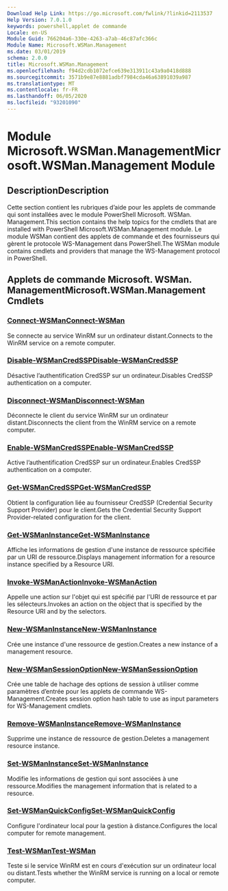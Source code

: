 ```yaml
---
Download Help Link: https://go.microsoft.com/fwlink/?linkid=2113537
Help Version: 7.0.1.0
keywords: powershell,applet de commande
Locale: en-US
Module Guid: 766204a6-330e-4263-a7ab-46c87afc366c
Module Name: Microsoft.WSMan.Management
ms.date: 03/01/2019
schema: 2.0.0
title: Microsoft.WSMan.Management
ms.openlocfilehash: f94d2cdb1072efce639e313911c43a9a0418d888
ms.sourcegitcommit: 3571b9e87e8881adbf7984cda46a63891039a987
ms.translationtype: MT
ms.contentlocale: fr-FR
ms.lasthandoff: 06/05/2020
ms.locfileid: "93201090"
---
```

# <span data-ttu-id="89123-103">Module Microsoft.WSMan.Management</span><span class="sxs-lookup"><span data-stu-id="89123-103">Microsoft.WSMan.Management Module</span></span>

## <span data-ttu-id="89123-104">Description</span><span class="sxs-lookup"><span data-stu-id="89123-104">Description</span></span>

<span data-ttu-id="89123-105">Cette section contient les rubriques d’aide pour les applets de commande qui sont installées avec le module PowerShell Microsoft. WSMan. Management.</span><span class="sxs-lookup"><span data-stu-id="89123-105">This section contains the help topics for the cmdlets that are installed with PowerShell Microsoft.WSMan.Management module.</span></span> <span data-ttu-id="89123-106">Le module WSMan contient des applets de commande et des fournisseurs qui gèrent le protocole WS-Management dans PowerShell.</span><span class="sxs-lookup"><span data-stu-id="89123-106">The WSMan module contains cmdlets and providers that manage the WS-Management protocol in PowerShell.</span></span>

## <span data-ttu-id="89123-107">Applets de commande Microsoft. WSMan. Management</span><span class="sxs-lookup"><span data-stu-id="89123-107">Microsoft.WSMan.Management Cmdlets</span></span>

### [<span data-ttu-id="89123-108">Connect-WSMan</span><span class="sxs-lookup"><span data-stu-id="89123-108">Connect-WSMan</span></span>](Connect-WSMan.md)
<span data-ttu-id="89123-109">Se connecte au service WinRM sur un ordinateur distant.</span><span class="sxs-lookup"><span data-stu-id="89123-109">Connects to the WinRM service on a remote computer.</span></span>

### [<span data-ttu-id="89123-110">Disable-WSManCredSSP</span><span class="sxs-lookup"><span data-stu-id="89123-110">Disable-WSManCredSSP</span></span>](Disable-WSManCredSSP.md)
<span data-ttu-id="89123-111">Désactive l’authentification CredSSP sur un ordinateur.</span><span class="sxs-lookup"><span data-stu-id="89123-111">Disables CredSSP authentication on a computer.</span></span>

### [<span data-ttu-id="89123-112">Disconnect-WSMan</span><span class="sxs-lookup"><span data-stu-id="89123-112">Disconnect-WSMan</span></span>](Disconnect-WSMan.md)
<span data-ttu-id="89123-113">Déconnecte le client du service WinRM sur un ordinateur distant.</span><span class="sxs-lookup"><span data-stu-id="89123-113">Disconnects the client from the WinRM service on a remote computer.</span></span>

### [<span data-ttu-id="89123-114">Enable-WSManCredSSP</span><span class="sxs-lookup"><span data-stu-id="89123-114">Enable-WSManCredSSP</span></span>](Enable-WSManCredSSP.md)
<span data-ttu-id="89123-115">Active l’authentification CredSSP sur un ordinateur.</span><span class="sxs-lookup"><span data-stu-id="89123-115">Enables CredSSP authentication on a computer.</span></span>

### [<span data-ttu-id="89123-116">Get-WSManCredSSP</span><span class="sxs-lookup"><span data-stu-id="89123-116">Get-WSManCredSSP</span></span>](Get-WSManCredSSP.md)
<span data-ttu-id="89123-117">Obtient la configuration liée au fournisseur CredSSP (Credential Security Support Provider) pour le client.</span><span class="sxs-lookup"><span data-stu-id="89123-117">Gets the Credential Security Support Provider-related configuration for the client.</span></span>

### [<span data-ttu-id="89123-118">Get-WSManInstance</span><span class="sxs-lookup"><span data-stu-id="89123-118">Get-WSManInstance</span></span>](Get-WSManInstance.md)
<span data-ttu-id="89123-119">Affiche les informations de gestion d'une instance de ressource spécifiée par un URI de ressource.</span><span class="sxs-lookup"><span data-stu-id="89123-119">Displays management information for a resource instance specified by a Resource URI.</span></span>

### [<span data-ttu-id="89123-120">Invoke-WSManAction</span><span class="sxs-lookup"><span data-stu-id="89123-120">Invoke-WSManAction</span></span>](Invoke-WSManAction.md)
<span data-ttu-id="89123-121">Appelle une action sur l'objet qui est spécifié par l'URI de ressource et par les sélecteurs.</span><span class="sxs-lookup"><span data-stu-id="89123-121">Invokes an action on the object that is specified by the Resource URI and by the selectors.</span></span>

### [<span data-ttu-id="89123-122">New-WSManInstance</span><span class="sxs-lookup"><span data-stu-id="89123-122">New-WSManInstance</span></span>](New-WSManInstance.md)
<span data-ttu-id="89123-123">Crée une instance d'une ressource de gestion.</span><span class="sxs-lookup"><span data-stu-id="89123-123">Creates a new instance of a management resource.</span></span>

### [<span data-ttu-id="89123-124">New-WSManSessionOption</span><span class="sxs-lookup"><span data-stu-id="89123-124">New-WSManSessionOption</span></span>](New-WSManSessionOption.md)
<span data-ttu-id="89123-125">Crée une table de hachage des options de session à utiliser comme paramètres d’entrée pour les applets de commande WS-Management.</span><span class="sxs-lookup"><span data-stu-id="89123-125">Creates session option hash table to use as input parameters for WS-Management cmdlets.</span></span>

### [<span data-ttu-id="89123-126">Remove-WSManInstance</span><span class="sxs-lookup"><span data-stu-id="89123-126">Remove-WSManInstance</span></span>](Remove-WSManInstance.md)
<span data-ttu-id="89123-127">Supprime une instance de ressource de gestion.</span><span class="sxs-lookup"><span data-stu-id="89123-127">Deletes a management resource instance.</span></span>

### [<span data-ttu-id="89123-128">Set-WSManInstance</span><span class="sxs-lookup"><span data-stu-id="89123-128">Set-WSManInstance</span></span>](Set-WSManInstance.md)
<span data-ttu-id="89123-129">Modifie les informations de gestion qui sont associées à une ressource.</span><span class="sxs-lookup"><span data-stu-id="89123-129">Modifies the management information that is related to a resource.</span></span>

### [<span data-ttu-id="89123-130">Set-WSManQuickConfig</span><span class="sxs-lookup"><span data-stu-id="89123-130">Set-WSManQuickConfig</span></span>](Set-WSManQuickConfig.md)
<span data-ttu-id="89123-131">Configure l'ordinateur local pour la gestion à distance.</span><span class="sxs-lookup"><span data-stu-id="89123-131">Configures the local computer for remote management.</span></span>

### [<span data-ttu-id="89123-132">Test-WSMan</span><span class="sxs-lookup"><span data-stu-id="89123-132">Test-WSMan</span></span>](Test-WSMan.md)
<span data-ttu-id="89123-133">Teste si le service WinRM est en cours d'exécution sur un ordinateur local ou distant.</span><span class="sxs-lookup"><span data-stu-id="89123-133">Tests whether the WinRM service is running on a local or remote computer.</span></span>
